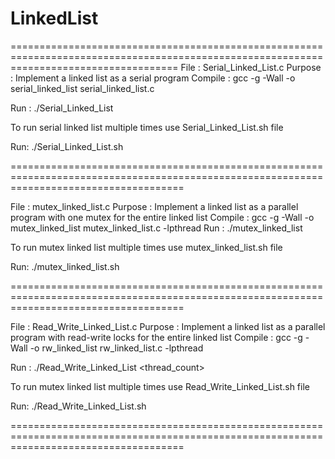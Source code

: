 # LinkedList

=========================================================================================================================================
File    : Serial_Linked_List.c
Purpose : Implement a linked list as a serial program
Compile : gcc -g -Wall -o serial_linked_list serial_linked_list.c
 
Run     : ./Serial_Linked_List <n> <m> <mMember> <mInsert> <mDelete>

To run serial linked list multiple times use Serial_Linked_List.sh file

Run: ./Serial_Linked_List.sh <n> <m> <mMember> <mInsert> <mDelete> <sampleSize>

==========================================================================================================================================

File    : mutex_linked_list.c
Purpose : Implement a linked list as a parallel program with one mutex for the entire linked list
Compile : gcc -g -Wall -o mutex_linked_list mutex_linked_list.c -lpthread
Run     : ./mutex_linked_list <n> <m> <threadCount> <mMember> <mInsert> <mDelete>

To run mutex linked list multiple times use mutex_linked_list.sh file

Run: ./mutex_linked_list.sh <n> <m> <threadCount> <mMember> <mInsert> <mDelete> <sampleSize>

==========================================================================================================================================

File    : Read_Write_Linked_List.c
Purpose : Implement a linked list as a parallel program with read-write locks for the entire linked list
Compile : gcc -g -Wall -o rw_linked_list rw_linked_list.c -lpthread

Run     : ./Read_Write_Linked_List <thread_count> <n> <m> <mMember> <mInsert> <mDelete>

To run mutex linked list multiple times use Read_Write_Linked_List.sh file

Run: ./Read_Write_Linked_List.sh <n> <m> <threadCount> <mMember> <mInsert> <mDelete> <sampleSize>

==========================================================================================================================================
